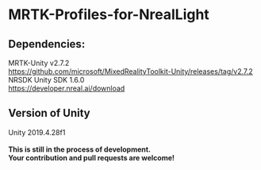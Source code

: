 # MRTK-Profiles-for-NrealLight
 
## Dependencies:
MRTK-Unity v2.7.2<br>
https://github.com/microsoft/MixedRealityToolkit-Unity/releases/tag/v2.7.2
<br>
NRSDK Unity SDK 1.6.0<br>
https://developer.nreal.ai/download
<br>
## Version of Unity
Unity 2019.4.28f1
<br>
<br>
<b>This is still in the process of development. <br>
Your contribution and pull requests are welcome!</b>
